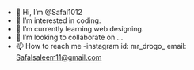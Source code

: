 - 👋 Hi, I’m @Safal1012
- 👀 I’m interested in coding.
- 🌱 I’m currently learning web designing.
- 💞️ I’m looking to collaborate on ...
- 📫 How to reach me -instagram id: mr_drogo_
                       email: Safalsaleem11@gmail.com

<!---
Safal1012/Safal1012 is a ✨ special ✨ repository because its `README.md` (this file) appears on your GitHub profile.
You can click the Preview link to take a look at your changes.
--->
